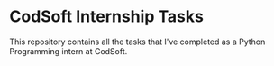 # CodSoft Internship Tasks
This repository contains all the tasks that I've completed as a Python Programming intern at CodSoft.

